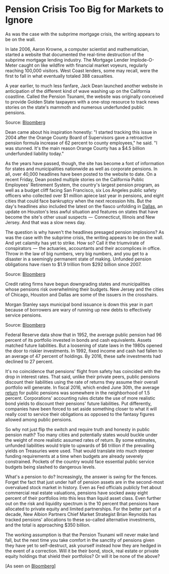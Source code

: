 ﻿# Pension Crisis Too Big for Markets to Ignore

As was the case with the subprime mortgage crisis, the writing appears to be on the wall.

In late 2006, Aaron Krowne, a computer scientist and mathematician, started a website that documented the real-time destruction of the subprime mortgage lending industry. The Mortgage Lender Implode-O-Meter caught on like wildfire with financial market voyeurs, regularly reaching 100,000 visitors. West Coast lenders, some may recall, were the first to fall in what eventually totaled 388 casualties.

A year earlier, to much less fanfare, Jack Dean launched another website in anticipation of the different kind of wave washing up on the California coastline. Called the Pension Tsunami, the website was originally conceived to provide Golden State taxpayers with a one-stop resource to track news stories on the state&#39;s mammoth and numerous underfunded public pensions.

Source: [Bloomberg](https://www.bloomberg.com/view/articles/2017-03-24/pension-crisis-too-big-for-markets-to-ignore)​

Dean came about his inspiration honestly: &quot;I started tracking this issue in 2004 after the Orange County Board of Supervisors gave a retroactive pension formula increase of 62 percent to county employees,&quot; he said. &quot;I was stunned. It&#39;s the main reason Orange County has a $4.5 billion underfunded liability today.&quot;

As the years have passed, though, the site has become a font of information for states and municipalities nationwide as well as corporate pensions. In all, over 40,000 headlines have been posted to the website to date. On a recent Friday, Dean posted multiple stories on the California Public Employees&#39; Retirement System, the country&#39;s largest pension program, as well as a budget cliff facing San Francisco, six Los Angeles public safety officers who collected over $1 million apiece last year in pensions, and eight cities that could face bankruptcy when the next recession hits. But the day&#39;s headlines also included the latest on the fiasco unfolding in [Dallas](https://www.bloomberg.com/news/articles/2017-02-13/calpers-gave-up-900-million-since-lowering-stock-allocation), an update on Houston&#39;s less awful situation and features on states that have become the site&#39;s other usual suspects  —  Connecticut, Illinois and New Jersey. And that was a slow news day.

The question is why haven&#39;t the headlines presaged pension implosions? As was the case with the subprime crisis, the writing appears to be on the wall. And yet calamity has yet to strike. How so? Call it the triumvirate of conspirators  —  the actuaries, accountants and their accomplices in office. Throw in the law of big numbers, very big numbers, and you get to a disaster in a seemingly permanent state of making. Unfunded pension obligations have risen to $1.9 trillion from $292 billion since 2007.

Source: [Bloomberg](https://www.bloomberg.com/view/articles/2017-03-24/pension-crisis-too-big-for-markets-to-ignore)​

Credit rating firms have begun downgrading states and municipalities whose pensions risk overwhelming their budgets. New Jersey and the cities of Chicago, Houston and Dallas are some of the issuers in the crosshairs.

Morgan Stanley says municipal bond issuance is down this year in part because of borrowers are wary of running up new debts to effectively service pensions.

Source: [Bloomberg](https://www.bloomberg.com/view/articles/2017-03-24/pension-crisis-too-big-for-markets-to-ignore)​

Federal Reserve data show that in 1952, the average public pension had 96 percent of its portfolio invested in bonds and cash equivalents. Assets matched future liabilities. But a loosening of state laws in the 1980s opened the door to riskier investments. In 1992, fixed income and cash had fallen to an average of 47 percent of holdings. By 2016, these safe investments had declined to 27 percent.

It&#39;s no coincidence that pensions&#39; flight from safety has coincided with the drop in interest rates. That said, unlike their private peers, public pensions discount their liabilities using the rate of returns they assume their overall portfolio will generate. In fiscal 2016, which ended June 30th, the average [return](https://www.bloomberg.com/news/articles/2017-02-13/calpers-gave-up-900-million-since-lowering-stock-allocation) for public pensions was somewhere in the neighborhood of 1.5 percent. Corporations&#39; accounting rules dictate the use of more realistic bond yields to discount their pensions&#39; future liabilities. Put differently, companies have been forced to set aside something closer to what it will really cost to service their obligations as opposed to the fantasy figures allowed among public pensions.

So why not just flip the switch and require truth and honesty in public pension math? Too many cities and potentially states would buckle under the weight of more realistic assumed rates of return. By some estimates, unfunded liabilities would triple to upwards of $6 trillion if the prevailing yields on Treasuries were used. That would translate into much steeper funding requirements at a time when budgets are already severely constrained. Pockets of the country would face essential public service budgets being slashed to dangerous levels.

What&#39;s a pension to do? Increasingly, the answer is swing for the fences. Forget the fact that just under half of pension assets are in the second-most overvalued stock market in history. Even as Fed officials publicly fret about commercial real estate valuations, pensions have socked away eight percent of their portfolios into this less than liquid asset class. Even further out on the risk and liquidity spectrum is the 10 percent that pensions have allocated to private equity and limited partnerships. For the better part of a decade, New Albion Partners Chief Market Strategist Brian Reynolds has tracked pensions&#39; allocations to these so-called alternative investments, and the total is approaching $350 billion.

The working assumption is that the Pension Tsunami will never make land fall, but the next time you take comfort in the sanctity of pensions given they have yet to self-destruct, ask yourself instead how they are hedged in the event of a correction. Will it be their bond, stock, real estate or private equity holdings that shield their portfolios? Or will it be none of the above?

[As seen on [Bloomberg](https://www.bloomberg.com/view/articles/2017-03-24/pension-crisis-too-big-for-markets-to-ignore)]
